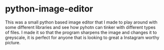 # python-image-editor
This was a small python based image editor that I made to play around with some different libraries and see how pyhotn can tinker with different types of files. I made it so that the program sharpens the image and changes it to greyscale, it is perfect for anyone that is looking to great a Instagram worthy picture.
